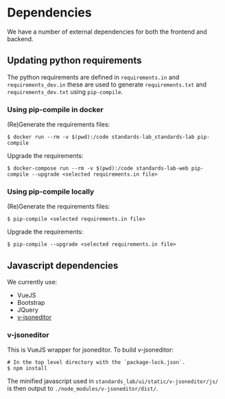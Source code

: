 # Dependencies

We have a number of external dependencies for both the frontend and backend.

## Updating python requirements

The python requirements are defined in `requirements.in` and `requirements_dev.in` these are used to generate `requirements.txt` and `requirements_dev.txt` using `pip-compile`.


### Using pip-compile in docker

(Re)Generate the requirements files:

```
$ docker run --rm -v $(pwd):/code standards-lab_standards-lab pip-compile
```

Upgrade the requirements:

```
$ docker-compose run --rm -v $(pwd):/code standards-lab-web pip-compile --upgrade <selected requirements.in file>
```


### Using pip-compile locally

(Re)Generate the requirements files:

```
$ pip-compile <selected requirements.in file>
```

Upgrade the requirements:

```
$ pip-compile --upgrade <selected requirements.in file>
```

## Javascript dependencies

We currently use:

* VueJS
* Bootstrap
* JQuery
* [v-jsoneditor](https://github.com/yansenlei/VJsoneditor)

### v-jsoneditor

This is VueJS wrapper for jsoneditor. To build v-jsoneditor:

```
# In the top level directory with the `package-lock.json`.
$ npm install
```

The minified javascript used in `standards_lab/ui/static/v-jsoneditor/js/` is then output to
`./node_modules/v-jsoneditor/dist/`.